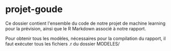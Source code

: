 # projet-goude

Ce dossier contient l'ensemble du code de notre projet de machine learning pour la prévision, ainsi que le R Markdown associé à notre rapport.

Pour obtenir tous les modèles, nécessaires pour la compilation du rapport, il faut exécuter tous les fichiers .r du dossier MODELES/
